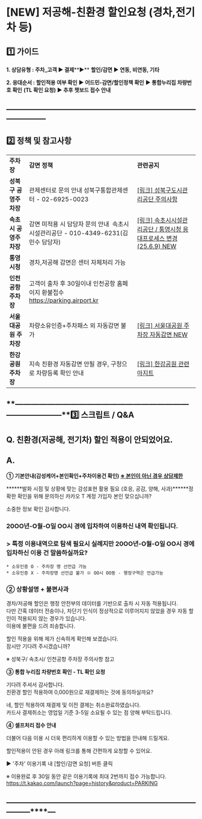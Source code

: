 # [NEW] 저공해-친환경 할인요청 (경차,전기차 등)

**1️⃣ 가이드**
-----------

**1. 상담유형 : 주차\_고객 ▶ 결제****▶** **할인/감면 ▶ 연동, 비연동, 기타**

**2. 응대순서 : 할인적용 여부 확인** **▶ 어드민-감면/할인정책 확인** **▶ 통합누리집 차량번호 확인** **(TL 확인 요청) ▶ 추후 챗보드 접수 안내**

**―****―****―****―****―****―****―****―****―****―****―****―****―****―****―****―****―****―****―****―****―****―****―****―****―****―****―****―****―**
-------------------------------------------------------------------------------------------------------------------------------------------------

**2️⃣ 정책 및 참고사항**
-----------------

|  |  |  |
| --- | --- | --- |
| **주차장** | **감면 정책** | **관련공지** |
| **성북구 공영주차장** | 관제센터로 문의 안내 성북구통합관제센터 - 02-6925-0023 | [[링크] 성북구도시관리공단 주의사항](https://ext.agit.in/g/300017093/wall/386335955#comment_panel_388414320) |
| **속초시 공영주차장** | 감면 미적용 시 담당자 문의 안내  속초시시설관리공단 - 010-4349-6231(김민수 담당자) | [[링크] 속초시시설관리공단 / 통영시청 응대프로세스 변경(25.6.9) NEW](https://ext.agit.in/g/300017093/wall/386335955#comment_panel_431737634) |
| **통영시청** | 경차,저공해 감면은 센터 자체처리 가능 |
| **인천공항 주차장** | 고객이 출차 후 30일이내 인천공항 홈페이지 환불접수 https://parking.airport.kr |  |
| **서울대공원 주차장** | 차량소유인증+주차패스 외 자동감면 불가 | [[링크] 서울대공원 주차장 자동감면 NEW](https://ext.agit.in/g/300017093/wall/401268940#comment_panel_431607425) |
| **한강공원 주차장** | 지속 친환경 자동감면 안될 경우, 구청으로 차량등록 확인 안내 | [[링크] 한강공원 관련 아지트](https://ext.agit.in/g/300017093/wall/422506791#comment_panel_426209231) |

**―****―****―****―****―****―****―****―****―****―****―****―****―****―****―****―****―****―****―****―****―****―****―****―****―****―****―****―****―****3️⃣ 스크립트 / Q&A**
-------------------------------------------------------------------------------------------------------------------------------------------------------------------

**Q.** **친환경(저공해, 전기차) 할인 적용이 안되었어요.**
--------------------------------------

**A.**
------

**① 기본안내(감성케어+본인확인+주차이용건 확인) [****※ 본인이 아닌 경우 상담제한****](https://kakaomobilitysupport.zendesk.com/hc/ko/articles/29203184881177--%EC%B1%84%ED%8C%85-%EA%B3%B5%ED%86%B5-%EB%B6%84%EC%8B%A4%EB%AC%BC-%EB%B0%9C%EC%83%9D-%ED%9C%B4%EB%8C%80%ED%8F%B0-%ED%95%B8%EB%93%9C%ED%8F%B0#h_01JDTX32AMXE1T1CWX0RH30MWR)**

******발화 시점 및 상황에 맞는 감성표현 활용 필요 (호응, 공감, 양해, 사과)******정확한 확인을 위해 문의하신 카카오 T 계정 가입자 본인 맞으십니까?

소중한 정보 확인 감사합니다.

### 20OO년-O월-O일 OO시 경에 입차하여 이용하신 내역 확인됩니다.

### **> 특정 이용내역으로 탐색 필요시** 실례지만 20OO년-O월-O일 OO시 경에 입차하신 이용 건 말씀하실까요?

```
* 소유인증 O - 주차장 명 선언급 가능  
* 소유인증 X - 주차장명 선언급 불가 ※ OO시 OO동 - 행정구역은 언급가능
```

### 

### **②** **상황설명 + 불편사과**

경차/저공해 할인은 행정 안전부의 데이터를 기반으로 출차 시 자동 적용됩니다.  
다만 간혹 데이터 전송이나, 차단기 인식이 정상적으로 이루어지지 않았을 경우 자동 할인이 적용되지 않는 경우가 있습니다.  
이용에 불편을 드려 죄송합니다.  
  
할인 적용을 위해 제가 신속하게 확인해 보겠습니다.  
잠시만 기다려 주시겠습니까?

※ 성북구/ 속초시/ 인천공항 주차장 주의사항 참고

**③ 통합 누리집 차량번호 확인 - TL 확인 요청**

기다려 주셔서 감사합니다.  
친환경 할인 적용하여 0,000원으로 재결제하는 것에 동의하실까요?  
  
네, 할인 적용하여 재결제 및 이전 결제는 취소완료하였습니다.  
카드사 결제취소는 영업일 기준 3-5일 소요될 수 있는 점 양해 부탁드립니다.

**④ 셀프처리 접수 안내**

더불어 다음 이용 시 더욱 편리하게 이용할 수 있는 방법을 안내해 드릴게요.  
  
할인적용이 안된 경우 아래 링크를 통해 간편하게 요청할 수 있어요.  
  
▶ '주차' 이용기록 내 [할인/감면 요청] 버튼 클릭  
  
※ 이용완료 후 30일 동안 같은 이용기록에 최대 2번까지 접수 가능합니다.  
https://t.kakao.com/launch?page=history&product=PARKING

**―****―****―****―****―****―****―****―****―****―****―****―****―****―****―****―****―****―****―****―****―****―****―****―****―****―****―****―**
--------------------------------------------------------------------------------------------------------------------------------------------